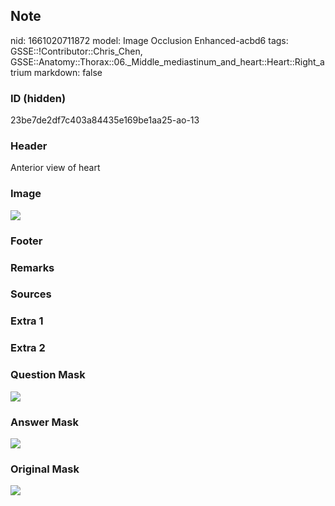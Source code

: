 ## Note
nid: 1661020711872
model: Image Occlusion Enhanced-acbd6
tags: GSSE::!Contributor::Chris_Chen, GSSE::Anatomy::Thorax::06._Middle_mediastinum_and_heart::Heart::Right_atrium
markdown: false

### ID (hidden)
23be7de2df7c403a84435e169be1aa25-ao-13

### Header
Anterior view of heart

### Image
<img src="tmpkn95it25.png">

### Footer


### Remarks


### Sources


### Extra 1


### Extra 2


### Question Mask
<img src="23be7de2df7c403a84435e169be1aa25-ao-13-Q.svg">

### Answer Mask
<img src="23be7de2df7c403a84435e169be1aa25-ao-13-A.svg">

### Original Mask
<img src="23be7de2df7c403a84435e169be1aa25-ao-O.svg">
